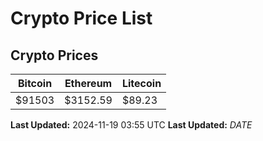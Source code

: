 # Crypto Price List

## Crypto Prices
| Bitcoin | Ethereum | Litecoin |
| ------- | -------- | -------- |
| $91503 | $3152.59 | $89.23 |
**Last Updated:** 2024-11-19 03:55 UTC
**Last Updated:** $DATE$
